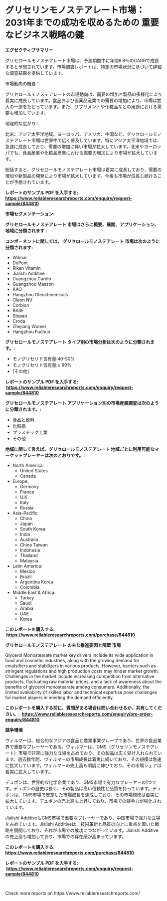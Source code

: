 <p><h1>グリセリンモノステアレート市場：2031年までの成功を収めるための 重要なビジネス戦略の鍵</h1></p><p><strong>エグゼクティブサマリー</strong></p>
<p><p>グリセロールモノステアレート市場は、予測期間中に年間9.8％のCAGRで成長すると予想されています。市場調査レポートは、特定の市場状況に基づいて詳細な調査結果を提供しています。</p><p>市場動向の概要：</p><p>グリセロールモノステアレートの市場動向は、需要の増加と製品の多様化により着実に成長しています。食品および医薬品産業での需要の増加により、市場は拡大の一途をたどっています。また、サプリメントや化粧品などの用途における需要も増加しています。</p><p>地理的な広がり：</p><p>北米、アジア太平洋地域、ヨーロッパ、アメリカ、中国など、グリセロールモノステアレート市場は世界中で広く普及しています。特にアジア太平洋地域では、急速に成長しており、需要の増加に伴い市場が拡大しています。北米やヨーロッパでも、食品産業や化粧品産業における需要の増加により市場が拡大しています。</p><p>総括すると、グリセロールモノステアレート市場は着実に成長しており、需要の増加や新製品の開発により市場が拡大しています。今後も市場が成長し続けることが予想されています。</p></p>
<p><strong>レポートのサンプル PDF を入手する: <a href="https://www.reliableresearchreports.com/enquiry/request-sample/844810">https://www.reliableresearchreports.com/enquiry/request-sample/844810</a></strong></p>
<p><strong>市場セグメンテーション:</strong></p>
<p><strong> グリセロールモノステアレート 市場はさらに概要、展開、アプリケーション、地域に分類されます :</strong></p>
<p><strong>コンポーネントに関しては、 グリセロールモノステアレート 市場は次のように分類されます: &nbsp;</strong></p>
<p><ul><li>Wilmar</li><li>DuPont</li><li>Riken Vitamin</li><li>Jialishi Additive</li><li>Guangzhou Cardlo</li><li>Guangzhou Masson</li><li>KAO</li><li>Hangzhou Oleocheemicals</li><li>Oleon NV</li><li>Corbion</li><li>BASF</li><li>Stepan</li><li>Croda</li><li>Zhejiang Wumei</li><li>Hangzhou Fuchun</li></ul></p>
<p><strong> グリセロールモノステアレート タイプ別の市場分析は次のように分類されます。:</strong></p>
<p><ul><li>モノグリセリド含有量:40-50%</li><li>モノグリセリド含有量:≥ 90%</li><li>[その他]</li></ul></p>
<p><strong>レポートのサンプル PDF を入手する: &nbsp;<a href="https://www.reliableresearchreports.com/enquiry/request-sample/844810">https://www.reliableresearchreports.com/enquiry/request-sample/844810</a></strong></p>
<p><strong> グリセロールモノステアレート アプリケーション別の市場産業調査は次のように分類されます。:</strong></p>
<p><ul><li>食品と飲料</li><li>化粧品</li><li>プラスチック工業</li><li>その他</li></ul></p>
<p><strong>地域に関して言えば、グリセロールモノステアレート 地域ごとに利用可能なマーケットプレーヤーは次のとおりです。:</strong></p>
<p><ul>
    <li>
        North America:
        <ul>
            <li>United States</li>
            <li>Canada</li>
        </ul>
    </li>
    <li>
        Europe:
        <ul>
            <li>Germany</li>
            <li>France</li>
            <li>U.K.</li>
            <li>Italy</li>
            <li>Russia</li>
        </ul>
    </li>
    <li>
        Asia-Pacific:
        <ul>
            <li>China</li>
            <li>Japan</li>
            <li>South Korea</li>
            <li>India</li>
            <li>Australia</li>
            <li>China Taiwan</li>
            <li>Indonesia</li>
            <li>Thailand</li>
            <li>Malaysia</li>
        </ul>
    </li>
    <li>
        Latin America:
        <ul>
            <li>Mexico</li>
            <li>Brazil</li>
            <li>Argentina Korea</li>
            <li>Colombia</li>
        </ul>
    </li>
    <li>
        Middle East & Africa:
        <ul>
            <li>Turkey</li>
            <li>Saudi</li>
            <li>Arabia</li>
            <li>UAE</li>
            <li>Korea</li>
        </ul>
    </li>
    </ul></p>
<p><strong>このレポートを購入する: &nbsp;<a href="https://www.reliableresearchreports.com/purchase/844810">https://www.reliableresearchreports.com/purchase/844810</a></strong></p>
<p><strong>グリセロールモノステアレート の主な推進要因と障壁 市場</strong></p>
<p><p>Glycerol Monostearate market key drivers include its wide application in food and cosmetic industries, along with the growing demand for emulsifiers and stabilizers in various products. However, barriers such as stringent regulations and high production costs may hinder market growth. Challenges in the market include increasing competition from alternative products, fluctuating raw material prices, and a lack of awareness about the benefits of glycerol monostearate among consumers. Additionally, the limited availability of skilled labor and technical expertise pose challenges for market players in meeting the demand efficiently.</p></p>
<p><strong>このレポートを購入する前に、質問がある場合は問い合わせるか、共有してください。:&nbsp; <a href="https://www.reliableresearchreports.com/enquiry/pre-order-enquiry/844810">https://www.reliableresearchreports.com/enquiry/pre-order-enquiry/844810</a></strong></p>
<p><strong>競争環境</strong></p>
<p><p>ウィルマーは、総合的なアジアの食品と農業事業グループであり、世界の食品業界で重要なプレーヤーである。ウィルマーは、GMS（グリセリンモノステアレート）市場で非常に強力な立場を占めており、その製品は広く受け入れられています。過去数年間、ウィルマーの市場成長は着実に続いており、その規模は急速に拡大しています。ウィルマーの売上高も順調に伸びており、その市場シェアは着実に拡大しています。</p><p>デュポンは、世界的な化学企業であり、GMS市場で有力なプレーヤーの1つです。デュポンの歴史は長く、その製品は高い信頼性と品質を持っています。デュポンは、GMS市場で安定した市場成長を達成しており、その市場規模は着実に拡大しています。デュポンの売上高も上昇しており、市場での競争力が強化されています。</p><p>Jialishi AdditiveもGMS市場で重要なプレーヤーであり、中国市場で強力な立場を占めています。Jialishi Additiveは、技術革新と品質の向上に重点を置いた戦略を展開しており、それが市場での成功につながっています。Jialishi Additiveの売上高も増加しており、市場での存在感が高まっています。</p></p>
<p><strong>このレポートを購入する: &nbsp; <a href="https://www.reliableresearchreports.com/purchase/844810">https://www.reliableresearchreports.com/purchase/844810</a></strong></p>
<p><strong>レポートのサンプル PDF を入手する: &nbsp;<a href="https://www.reliableresearchreports.com/enquiry/request-sample/844810">https://www.reliableresearchreports.com/enquiry/request-sample/844810</a></strong><strong></strong></p>
<p>&nbsp;</p>
<p>Check more reports on https://www.reliableresearchreports.com/</p>